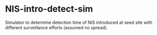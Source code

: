 # NIS-intro-detect-sim
Simulator to determine detection time of NIS introduced at seed site with different surveillance efforts (assumed no spread).

